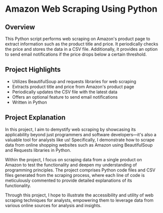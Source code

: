 # Amazon Web Scraping Using Python

## Overview
This Python script performs web scraping on Amazon's product page to extract information such as the product title and price. It periodically checks the price and stores the data in a CSV file. Additionally, it provides an option to send email notifications if the price drops below a certain threshold.

## Project Highlights
- Utilizes BeautifulSoup and requests libraries for web scraping
- Extracts product title and price from Amazon's product page
- Periodically updates the CSV file with the latest data
- Offers an optional feature to send email notifications
- Written in Python

## Project Explanation
In this project, I aim to demystify web scraping by showcasing its applicability beyond just programmers and software developers—it's also a valuable tool for analysts like us! Specifically, I demonstrate how to scrape data from online shopping websites such as Amazon using BeautifulSoup and Requests libraries in Python.

Within the project, I focus on scraping data from a single product on Amazon to test the functionality and deepen my understanding of programming principles. The project comprises Python code files and CSV files generated from the scraping process, where each line of code is meticulously commented to provide detailed explanations of its functionality.

Through this project, I hope to illustrate the accessibility and utility of web scraping techniques for analysts, empowering them to leverage data from various online sources for analysis and insights.
